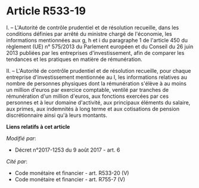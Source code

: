 # Article R533-19

I. – L'Autorité de contrôle prudentiel et de résolution recueille, dans les conditions définies par arrêté du ministre chargé
de l'économie, les informations mentionnées aux g, h et i du paragraphe 1 de l'article 450 du règlement (UE) n° 575/2013 du
Parlement européen et du Conseil du 26 juin 2013 publiées par les entreprises d'investissement, afin de comparer les
tendances et les pratiques en matière de rémunération.

II. – L'Autorité de contrôle prudentiel et de résolution recueille, pour chaque entreprise d'investissement mentionnée au I,
les informations relatives au nombre de personnes physiques dont la rémunération s'élève à au moins un million d'euros par
exercice comptable, ventilé par tranches de rémunération d'un million d'euros, aux fonctions exercées par ces personnes et à
leur domaine d'activité, aux principaux éléments du salaire, aux primes, aux indemnités à long terme et aux cotisations de
pension discrétionnaire ainsi qu'à leurs montants.

**Liens relatifs à cet article**

_Modifié par_:

  - Décret n°2017-1253 du 9 août 2017 - art. 6

_Cité par_:

  - Code monétaire et financier - art. R533-20 (V)
  - Code monétaire et financier - art. R755-7 (V)
